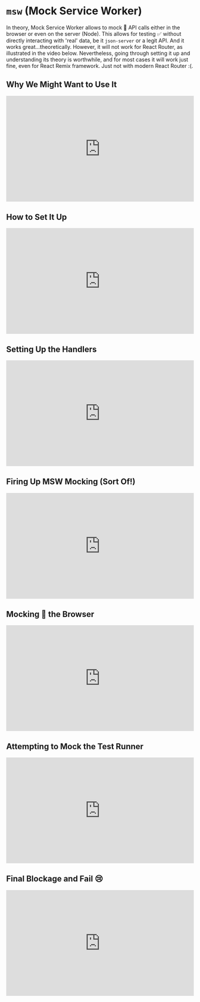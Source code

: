 # `msw` (Mock Service Worker)

In theory, Mock Service Worker allows to mock 🤡 API calls either in the browser or even on the server (Node). This allows for testing ✅ without directly interacting with 'real' data, be it `json-server` or a legit API. And it works great...theoretically. However, it will not work for React Router, as illustrated in the video below. Nevertheless, going through setting it up and understanding its theory is worthwhile, and for most cases it will work just fine, even for React Remix framework. Just not with modern React Router :(.

## Why We Might Want to Use It

<div style="position: relative; padding-bottom: 56.25%; height: 0;"><iframe src="https://www.loom.com/embed/0f874bec177a4673be032f83ed518737?sid=2b8c6369-47bc-4931-bf9e-959cd5ad2f53" frameborder="0" webkitallowfullscreen mozallowfullscreen allowfullscreen style="position: absolute; top: 0; left: 0; width: 100%; height: 100%;"></iframe></div>

## How to Set It Up

<div style="position: relative; padding-bottom: 56.25%; height: 0;"><iframe src="https://www.loom.com/embed/8c84b308eab04755a720b27dcbd4c6fe?sid=5fef7f96-aee8-4ed2-838e-313a39559de3" frameborder="0" webkitallowfullscreen mozallowfullscreen allowfullscreen style="position: absolute; top: 0; left: 0; width: 100%; height: 100%;"></iframe></div>

## Setting Up the Handlers

<div style="position: relative; padding-bottom: 56.25%; height: 0;"><iframe src="https://www.loom.com/embed/a9f39112ba5842d19cbdc23115a80c7c?sid=54a3feba-a1a3-4c4a-9c5f-d935a64f0bfb" frameborder="0" webkitallowfullscreen mozallowfullscreen allowfullscreen style="position: absolute; top: 0; left: 0; width: 100%; height: 100%;"></iframe></div>

## Firing Up MSW Mocking (Sort Of!)

<div style="position: relative; padding-bottom: 56.25%; height: 0;"><iframe src="https://www.loom.com/embed/bc844cc724084e469368a67ab49027a4?sid=a706d68f-3790-4d14-8f41-b39dee767ec8" frameborder="0" webkitallowfullscreen mozallowfullscreen allowfullscreen style="position: absolute; top: 0; left: 0; width: 100%; height: 100%;"></iframe></div>

## Mocking 🤡 the Browser

<div style="position: relative; padding-bottom: 56.25%; height: 0;"><iframe src="https://www.loom.com/embed/00367a82f18a4f28bfc6522ffd9114b8?sid=8117b7fa-c8d9-4d17-b81b-13c006f75b89" frameborder="0" webkitallowfullscreen mozallowfullscreen allowfullscreen style="position: absolute; top: 0; left: 0; width: 100%; height: 100%;"></iframe></div>

## Attempting to Mock the Test Runner

<div style="position: relative; padding-bottom: 56.25%; height: 0;"><iframe src="https://www.loom.com/embed/4083262a43c4417b81d5104d436fcb83?sid=4c6e99d7-ed50-41eb-8d4d-5bfd7ce0b113" frameborder="0" webkitallowfullscreen mozallowfullscreen allowfullscreen style="position: absolute; top: 0; left: 0; width: 100%; height: 100%;"></iframe></div>

## Final Blockage and Fail 😢

<div style="position: relative; padding-bottom: 56.25%; height: 0;"><iframe src="https://www.loom.com/embed/35e5e8d29c654e41be6005537b3057b2?sid=50ca9859-8b13-44f7-9bf7-77f951ddc758" frameborder="0" webkitallowfullscreen mozallowfullscreen allowfullscreen style="position: absolute; top: 0; left: 0; width: 100%; height: 100%;"></iframe></div>
